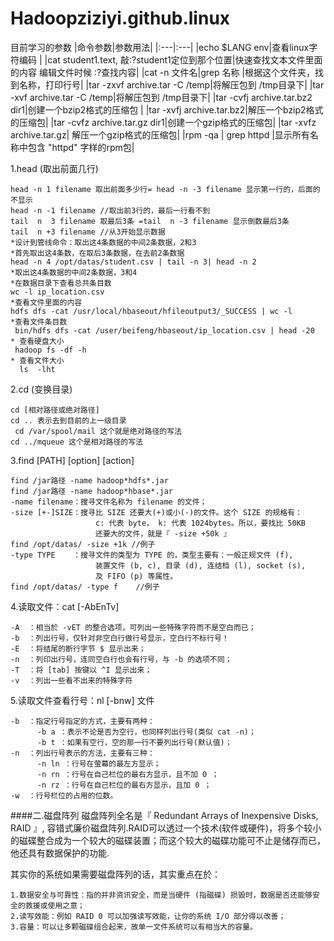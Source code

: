 # Hadoopziziyi.github.linux
目前学习的参数
|命令参数|参数用法|
|:---|:---|
|echo $LANG env|查看linux字符编码   |
|cat student1.text, 敲:?student1定位到那个位置|快速查找文本文件里面的内容  编辑文件时候 :?查找内容|
|cat -n 文件名|grep 名称 |根据这个文件夹，找到名称，打印行号|
|tar -zxvf archive.tar -C /temp|将解压包到 /tmp目录下|
|tar -xvf  archive.tar -C /temp|将解压包到 /tmp目录下|
|tar -cvfj archive.tar.bz2 dir1|创建一个bzip2格式的压缩包 |
|tar -xvfj archive.tar.bz2|解压一个bzip2格式的压缩包|
|tar -cvfz archive.tar.gz dir1|创建一个gzip格式的压缩包|
|tar -xvfz archive.tar.gz| 解压一个gzip格式的压缩包|
|rpm -qa | grep httpd |显示所有名称中包含 "httpd" 字样的rpm包|

1.head (取出前面几行)
```
head -n 1 filename 取出前面多少行= head -n -3 filename 显示第一行的，后面的不显示
head -n -1 filename //取出前3行的，最后一行看不到
tail  n  3 filename 取最后3条 =tail  n -3 filename 显示倒数最后3条
tail  n +3 filename //从3开始显示数据
*设计到管线命令：取出这4条数据的中间2条数据，2和3
*首先取出这4条数，在取后3条数据，在去前2条数据
head -n 4 /opt/datas/student.csv | tail -n 3| head -n 2
*取出这4条数据的中间2条数据，3和4 
*在数据目录下查看总共条目数
wc -l ip_location.csv
*查看文件里面的内容
hdfs dfs -cat /usr/local/hbaseout/hfileoutput3/_SUCCESS | wc -l 
*查看文件条目数
 bin/hdfs dfs -cat /user/beifeng/hbaseout/ip_location.csv | head -20
* 查看硬盘大小
 hadoop fs -df -h
* 查看文件大小
  ls  -lht
```
2.cd (变换目录)
```
cd [相对路径或绝对路径]
cd .. 表示去到目前的上一级目录
 cd /var/spool/mail 这个就是绝对路径的写法
cd ../mqueue 这个是相对路径的写法
```

3.find [PATH] [option] [action]
```
find /jar路径 -name hadoop*hdfs*.jar
find /jar路径 -name hadoop*hbase*.jar	
-name filename：搜寻文件名称为 filename 的文件；
-size [+-]SIZE：搜寻比 SIZE 还要大(+)或小(-)的文件。这个 SIZE 的规格有：
                   c: 代表 byte， k: 代表 1024bytes。所以，要找比 50KB
                   还要大的文件，就是『 -size +50k 』
find /opt/datas/ -size +1k //例子
-type TYPE    ：搜寻文件的类型为 TYPE 的，类型主要有：一般正规文件 (f),
                   装置文件 (b, c), 目录 (d), 连结档 (l), socket (s), 
                   及 FIFO (p) 等属性。			
find /opt/datas/ -type f	//例子

```
4.读取文件：cat  [-AbEnTv]
```
-A  ：相当於 -vET 的整合选项，可列出一些特殊字符而不是空白而已；
-b  ：列出行号，仅针对非空白行做行号显示，空白行不标行号！
-E  ：将结尾的断行字节 $ 显示出来；
-n  ：列印出行号，连同空白行也会有行号，与 -b 的选项不同；
-T  ：将 [tab] 按键以 ^I 显示出来；
-v  ：列出一些看不出来的特殊字符
``` 
5.读取文件查看行号：nl  [-bnw] 文件
```
-b  ：指定行号指定的方式，主要有两种：
      -b a ：表示不论是否为空行，也同样列出行号(类似 cat -n)；
      -b t ：如果有空行，空的那一行不要列出行号(默认值)；
-n  ：列出行号表示的方法，主要有三种：
      -n ln ：行号在萤幕的最左方显示；
      -n rn ：行号在自己栏位的最右方显示，且不加 0 ；
      -n rz ：行号在自己栏位的最右方显示，且加 0 ；
-w  ：行号栏位的占用的位数。
```

####二.磁盘阵列
磁盘阵列全名是『 Redundant Arrays of Inexpensive Disks, RAID 』,
容错式廉价磁盘阵列.RAID可以透过一个技术(软件或硬件)，将多个较小的磁碟整合成为一个较大的磁碟装置；而这个较大的磁碟功能可不止是储存而已，他还具有数据保护的功能.

其实你的系统如果需要磁盘阵列的话，其实重点在於：
```
1.数据安全与可靠性：指的并非资讯安全，而是当硬件 (指磁碟) 损毁时，数据是否还能够安全的救援或使用之意；
2.读写效能：例如 RAID 0 可以加强读写效能，让你的系统 I/O 部分得以改善；
3.容量：可以让多颗磁碟组合起来，故单一文件系统可以有相当大的容量。
```   

    
